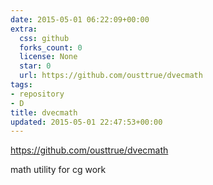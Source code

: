```yaml
---
date: 2015-05-01 06:22:09+00:00
extra:
  css: github
  forks_count: 0
  license: None
  star: 0
  url: https://github.com/ousttrue/dvecmath
tags:
- repository
- D
title: dvecmath
updated: 2015-05-01 22:47:53+00:00
---
```


<https://github.com/ousttrue/dvecmath>

math utility for cg work
